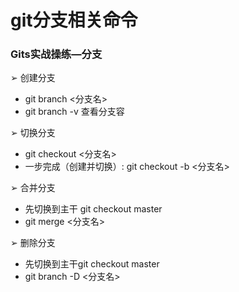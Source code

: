 git分支相关命令
========

### Gits实战操练—分支
➢ 创建分支

- git branch <分支名>
- git branch -v 查看分支容

➢ 切换分支

- git checkout <分支名>
- 一步完成（创建并切换）: git checkout -b <分支名>

➢ 合并分支

- 先切换到主干 git checkout master
- git merge <分支名>

➢ 删除分支

- 先切换到主干git checkout master
- git branch -D <分支名>
